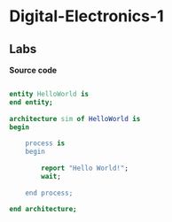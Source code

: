 # Digital-Electronics-1

## Labs

**Source code**

```vhdl

entity HelloWorld is
end entity;
 
architecture sim of HelloWorld is
begin
 
    process is
    begin
 
        report "Hello World!";
        wait;
 
    end process;
 
end architecture;

```
